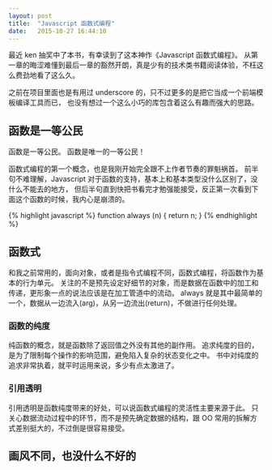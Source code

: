 ```yaml
---
layout: post
title:  "Javascript 函数式编程"
date:   2015-10-27 16:44:10
---
```


最近 ken 抽奖中了本书，有幸读到了这本神作《Javascript 函数式编程》。
从第一章的晦涩难懂到最后一章的豁然开朗，真是少有的技术类书籍阅读体验，不枉这么费劲地看了这么久。

之前在项目里面也是有用过 underscore 的，只不过更多的是把它当成一个前端模板编译工具而已，
也没有想过一个这么小巧的库包含着这么有趣而强大的思路。

## 函数是一等公民

函数是一等公民。
函数是唯一的一等公民！

函数式编程的第一个概念，也是我刚开始完全跟不上作者节奏的罪魁祸首。
前半句不难理解，Javascript 对于函数的支持，基本上和基本类型没什么区别了，没什么不能去的地方，
但后半句直到快把书看完才勉强能接受，反正第一次看到下面这个函数的时候，我内心是崩溃的。

{% highlight javascript %}
function always (n) {
    return n;
}
{% endhighlight %}

## 函数式

和我之前常用的，面向对象，或者是指令式编程不同，函数式编程，将函数作为基本的行为单元。
关注的不是预先设定好细节的对象，而是数据在函数中的加工和传递，更形象一点的说法应该是在加工管道中的流动。
always 就是其中最简单的一个，数据从一边流入(arg)，从另一边流出(return)，不做进行任何处理。

### 函数的纯度
纯函数的概念，就是函数除了返回值之外没有其他的副作用。
追求纯度的目的，是为了限制每个操作的影响范围，避免陷入复杂的状态变化之中。
书中对纯度的追求非常执着，就平时运用来说，多少有点太激进了。
### 引用透明
引用透明是函数纯度带来的好处，可以说函数式编程的灵活性主要来源于此。
只关心数据流动过程中的环节，而不是预先确定数据的结构，跟 OO 常用的拆解方式差别挺大的，不过倒是很容易接受。

## 画风不同，也没什么不好的
